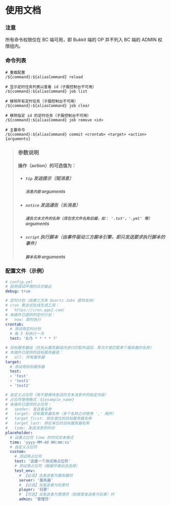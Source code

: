 # 使用文档

### 注意
所有命令权限仅在 BC 端可用，即 Bukkit 端的 OP 并不列入 BC 端的 ADMIN 权限组内。

### 命令列表
```shell
# 重载配置
/${command}:${aliasCommand} reload
```

```shell
# 显示定时任务列表以查看 id（子服控制台不可用）
/${command}:${aliasCommand} job list
```

```shell
# 移除所有定时任务（子服控制台不可用）
/${command}:${aliasCommand} job clear
```

```shell
# 移除指定 id 的定时任务（子服控制台不可用）
/${command}:${aliasCommand} job remove <id>
```

```shell
# 主要命令
/${command}:${aliasCommand} commit <crontab> <target> <action> {arguments}
```

> ### 参数说明
> #### 操作（action）的可选值为：
> - ##### `tip` 发送提示（短消息）
>   ##### `消息内容` arguments
> 
> - ##### `notice` 发送通告（长消息）
>   ##### `通告文本文件的名称（须包含文件名称后缀，如： '.txt'，'.yml' 等）` arguments
> 
> - ##### `script` 执行脚本（由事件驱动三方脚本引擎，即只发送要求执行脚本的事件） 
>   ##### `脚本名称` arguments
> #### 

### 配置文件（示例）
```yaml
# config.yml
# 启用调试环境的日志输出
debug: true

# 定时计划（由第三方库 Quartz Jobs 提供支持）
# cron 表达式在线生成工具：
#   https://cron.qqe2.com/
# 本插件已提供的定时计划：
#   now: 即时执行
crontab:
  # 测试用定时计划
  # 每 5 秒执行一次
  test: '0/5 * * * * ?'

# 目标服务器组（优先从服务器组内进行匹配并返回，其次才是匹配单个服务器的名称）
# 本插件已提供的目标服务器组：
#   all: 所有服务器
target:
  # 测试用目标服务器
  test:
  - 'test'
  - 'test1'
  - 'test2'

# 自定义占位符（用于替换待发送的文本消息中的指定内容）
# 占位符使用格式：${example_name}
# 本插件已提供的占位符：
#   sender: 发送者名称
#   target: 目标服务器名称（多个名称之间使用 ',' 隔开）
#   target_first: 排在首位的目标服务器名称
#   target_last: 排在末位的目标服务器名称
#   time: 发送消息的时间
placeholder:
  # 设置占位符 time 的时间文本格式
  time: 'yyyy-MM-dd HH:mm:ss'
  # 自定义占位符
  custom:
    # 测试用占位符
    test: '这是一个测试用占位符'
    # 测试用占位符（根据环境动态选择）
    test_env:
      # 【必选】当发送者为服务器时
      server: '服务器'
      # 【必选】当发送者为玩家时
      player: '玩家'
      # 【可选】当发送者为管理员（前提是发送者为玩家）时
      admin: '管理员'
```
